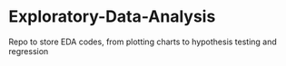 # Exploratory-Data-Analysis
Repo to store EDA codes, from plotting charts to hypothesis testing and regression
